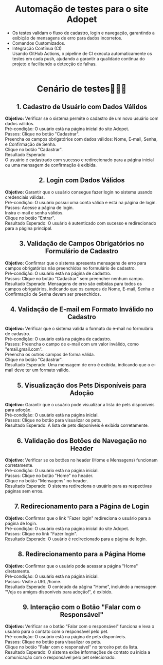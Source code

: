 <div align="center"><h1>
Automação de testes para o site Adopet 
</div align="center">


 - Os testes validam o fluxo de cadastro, login e navegação, garantindo a exibição de mensagens de
 erro para dados incorretos.<br>
- Comandos Customizados.<br>
- Integração Contínua (CI)<br>
Usando GitHub Actions, o pipeline de CI executa automaticamente os testes em cada push, ajudando a garantir a qualidade contínua do projeto e facilitando a detecção de falhas.<br><br>


<div align="center"><h1>
Cenário de testes🧑🏻‍🔬
</div align="center">

<div align="center"><h2>
1. Cadastro de Usuário com Dados Válidos
</div align="center">
<b>Objetivo:</b> Verificar se o sistema permite o cadastro de um novo usuário com dados válidos.<br>
Pré-condição: O usuário está na página inicial do site Adopet.<br>
Passos:
Clique no botão "Cadastrar".<br>
Preencha os campos obrigatórios com dados válidos: Nome, E-mail, Senha, e Confirmação de Senha.<br>
Clique no botão "Cadastrar".<br>
Resultado Esperado:<br> O usuário é cadastrado com sucesso e redirecionado para a página inicial ou uma mensagem de confirmação é exibida.
<div align="center"><h2>
2. Login com Dados Válidos
</div align="center">
<b>Objetivo:</b> Garantir que o usuário consegue fazer login no sistema usando credenciais válidas.<br>
Pré-condição: O usuário possui uma conta válida e está na página de login.<br>
Passos:
Acesse a página de login.<br>
Insira e-mail e senha válidos.<br>
Clique no botão "Entrar".<br>
Resultado Esperado: O usuário é autenticado com sucesso e redirecionado para a página principal.
<div align="center"><h2>
3. Validação de Campos Obrigatórios no Formulário de Cadastro
</div align="center">
<b>Objetivo:</b> Confirmar que o sistema apresenta mensagens de erro para campos obrigatórios não preenchidos no formulário de cadastro.<br>
Pré-condição: O usuário está na página de cadastro.<br>
Passos:
Clique no botão "Cadastrar" sem preencher nenhum campo.<br>
Resultado Esperado: Mensagens de erro são exibidas para todos os campos obrigatórios, indicando que os campos de Nome, E-mail, Senha e Confirmação de Senha devem ser preenchidos.
<div align="center"><h2>
4. Validação de E-mail em Formato Inválido no Cadastro
</div align="center">
<b>Objetivo:</b> Verificar que o sistema valida o formato do e-mail no formulário de cadastro.<br>
Pré-condição: O usuário está na página de cadastro.<br>
Passos:
Preencha o campo de e-mail com um valor inválido, como "email.gmail.com".<br>
Preencha os outros campos de forma válida.<br>
Clique no botão "Cadastrar".<br>
Resultado Esperado: Uma mensagem de erro é exibida, indicando que o e-mail deve ter um formato válido.
<div align="center"><h2>
5. Visualização dos Pets Disponíveis para Adoção
</div align="center">
<b>Objetivo:</b> Garantir que o usuário pode visualizar a lista de pets disponíveis para adoção.<br>
Pré-condição: O usuário está na página inicial.<br>
Passos:
Clique no botão para visualizar os pets.<br>
Resultado Esperado: A lista de pets disponíveis é exibida corretamente.
<div align="center"><h2>
6. Validação dos Botões de Navegação no Header
</div align="center">
<b>Objetivo:</b> Verificar se os botões no header (Home e Mensagens) funcionam corretamente.<br>
Pré-condição: O usuário está na página inicial.<br>
Passos:
Clique no botão "Home" no header.<br>
Clique no botão "Mensagens" no header.<br>
Resultado Esperado: O sistema redireciona o usuário para as respectivas páginas sem erros.
<div align="center"><h2>
7. Redirecionamento para a Página de Login
</div align="center">
<b>Objetivo:</b> Confirmar que o link "Fazer login" redireciona o usuário para a página de login.<br>
Pré-condição: O usuário está na página inicial do site Adopet.<br>
Passos:
Clique no link "Fazer login".<br>
Resultado Esperado: O usuário é redirecionado para a página de login.
<div align="center"><h2>
8. Redirecionamento para a Página Home
</div align="center">
<b>Objetivo:</b> Confirmar que o usuário pode acessar a página "Home" diretamente.<br>
Pré-condição: O usuário está na página inicial.<br>
Passos:
Visite a URL /home.<br>
Resultado Esperado: O conteúdo da página "Home", incluindo a mensagem "Veja os amigos disponíveis para adoção!", é exibido.
<div align="center"><h2>
9. Interação com o Botão "Falar com o Responsável"
</div align="center">
<b>Objetivo:</b> Verificar se o botão "Falar com o responsável" funciona e leva o usuário para o contato com o responsável pelo pet.<br>
Pré-condição: O usuário está na página de pets disponíveis.<br>
Passos:
Clique no botão para visualizar os pets.<br>
Clique no botão "Falar com o responsável" no terceiro pet da lista.<br>
Resultado Esperado: O sistema exibe informações de contato ou inicia a comunicação com o responsável pelo pet selecionado.